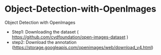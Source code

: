 # Object-Detection-with-OpenImages
Object Detection with OpenImages

* Step1: Downloading the dataset ( https://github.com/cvdfoundation/open-images-dataset )
* step2: Download the annotation (https://storage.googleapis.com/openimages/web/download_v4.html)

